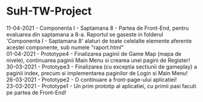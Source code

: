 # SuH-TW-Project

11-04-2021 - Componenta I - Saptamana 8 - Partea de Front-End, pentru evaluarea din saptamana a 8-a. Raportul se gaseste in folderul 'Componenta I - Saptamana 8' alaturi de toate celelalte elemente aferente acestei componente, sub numele "raport.html" <br>
01-04-2021 - Prototype4 - Finalizarea paginii de Game Map (mapa de nivele), continuarea paginii Main Menu si crearea unei pagini de Register! <br>
30-03-2021 - Prototype3 - Finalizarea (cu exceptia sectiunii de gameplay) a paginii index, precum si implementarea paginilor de Login si Main Menu! <br>
26-03-2021 - Prototype2 - O continuare a front-page-ului aplicatiei! <br>
23-03-2021 - Prototype1 - Un prim prototip al aplicatiei, cu primii pasi facuti pe partea de Front-End!
